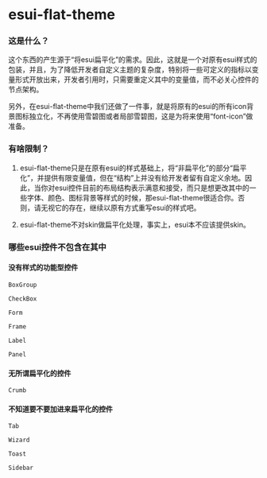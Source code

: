 esui-flat-theme
===============

### 这是什么？

这个东西的产生源于“将esui扁平化”的需求。因此，这就是一个对原有esui样式的包装，并且，为了降低开发者自定义主题的复杂度，特别将一些可定义的指标以变量形式开放出来，开发者引用时，只需要重定义其中的变量值，而不必关心控件的节点架构。

另外，在esui-flat-theme中我们还做了一件事，就是将原有的esui的所有icon背景图标独立化，不再使用雪碧图或者局部雪碧图，这是为将来使用“font-icon”做准备。

### 有啥限制？

1. esui-flat-theme只是在原有esui的样式基础上，将“非扁平化”的部分“扁平化”，并提供有限变量值，但在“结构”上并没有给开发者留有自定义余地。因此，当你对esui控件目前的布局结构表示满意和接受，而只是想更改其中的一些字体、颜色、图标背景等样式的时候，那esui-flat-theme很适合你。否则，请无视它的存在，继续以原有方式重写esui的样式吧。

2. esui-flat-theme不对skin做扁平化处理，事实上，esui本不应该提供skin。

### 哪些esui控件不包含在其中

#### 没有样式的功能型控件
    
    BoxGroup

    CheckBox

    Form

    Frame

    Label

    Panel

#### 无所谓扁平化的控件
    
    Crumb

#### 不知道要不要加进来扁平化的控件
    
    Tab

    Wizard

    Toast

    Sidebar